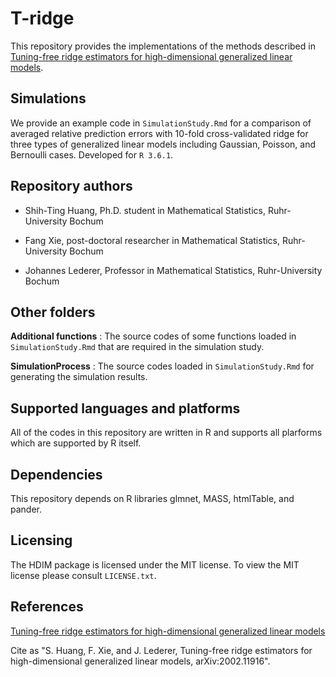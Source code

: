 # T-ridge

This repository provides the implementations of the methods described in [Tuning-free ridge estimators for high-dimensional generalized linear models](https://arxiv.org/abs/2002.11916).

## Simulations

We provide an example code in `SimulationStudy.Rmd` for a comparison of averaged relative prediction errors with 10-fold cross-validated ridge for three types of generalized linear models including Gaussian, Poisson, and Bernoulli cases. Developed for `R 3.6.1`.

## Repository authors 

* Shih-Ting Huang, Ph.D. student in Mathematical Statistics, Ruhr-University Bochum

* Fang Xie, post-doctoral researcher in Mathematical Statistics, Ruhr-University Bochum

* Johannes Lederer, Professor in Mathematical Statistics, Ruhr-University Bochum

## Other folders

**Additional functions** : The source codes of some functions loaded in `SimulationStudy.Rmd` that are required in the simulation study.

**SimulationProcess** : The source codes loaded in `SimulationStudy.Rmd` for generating the simulation results.

## Supported languages and platforms

All of the codes in this repository are written in R and supports all plarforms which are
 supported by R itself.

## Dependencies

This repository depends on R libraries glmnet, MASS, htmlTable, and pander.

## Licensing

The HDIM package is licensed under the MIT license. To
view the MIT license please consult `LICENSE.txt`.

## References
 [Tuning-free ridge estimators for high-dimensional generalized linear models](https://arxiv.org/abs/2002.11916)
 
 Cite as "S. Huang, F. Xie, and J. Lederer, Tuning-free ridge estimators for high-dimensional generalized linear models, arXiv:2002.11916".

